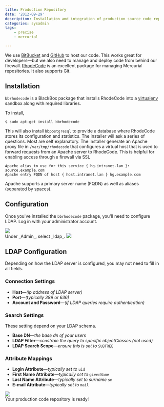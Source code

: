 ```yaml
---
title: Production Repository
date: '2012-09-29'
description: Installation and integration of production source code repository
categories: sysadmin
tags:
    - precise
    - mercurial

---
```


We use [BitBucket](http://www.bitbucket.org) and [GitHub](http://www.github.com) to host our code. This works great for developers&mdash;but we also need to manage and deploy code from behind our firewall. [RhodeCode](http://rhodecode.org/) is an excellent package for managing Mercurial repositories. It also supports Git.

## Installation

`bbrhodecode` is a BlackBox package that installs RhodeCode into a [virtualenv](http://www.virtualenv.org/en/latest/index.html) sandbox along with required libraries.

To install,

    $ sudo apt-get install bbrhodecode

This will also install `bbpostgresql` to provide a database where RhodeCode stores its configuration and statistics. The installer will ask a series of questions. Most are self explanatory. The installer generate an Apache proxy file in `/var/tmp/rhodecode` that configures a virtual host that is used to forward requests from an Apache server to RhodeCode. This is helpful for enabling access through a firewall via SSL

    Apache alias to use for this service { hg.intranet.lan }: source.example.com
    Apache entry FQDN of host { host.intranet.lan } hg.example.com

Apache supports a primary server name (FQDN) as well as aliases (separated by spaces).

## Configuration

Once you've installed the `bbrhodecode` package, you'll need to configure LDAP. Log in with your administrator account.

<img class="diagram" src="http://dl.dropbox.com/u/59707331/ruhoh/nkabir.ruhoh.com/posts/development/production-repository/rhodecode-001.png" />
<br/>
Under _Admin_, select _ldap_.

<img class="diagram" src="http://dl.dropbox.com/u/59707331/ruhoh/nkabir.ruhoh.com/posts/development/production-repository/rhodecode-002.png" />

## LDAP Configuration

Depending on how the LDAP server is configured, you may not need to fill in all fields. 

### Connection Settings

* **Host**&mdash;_(ip address of LDAP server)_
* **Port**&mdash;_(typically 389 or 636)_
* **Account and Password**&mdash;_(if LDAP queries require authentication)_

### Search Settings

These setting depend on your LDAP schema.

* **Base DN**&mdash;_the base dn of your users_
* **LDAP Filter**&mdash;_constrain the query to specific objectClasses (not used)_
* **LDAP Search Scope**&mdash;_ensure this is set to_ `SUBTREE`

### Attribute Mappings

* **Login Attribute**&mdash;_typically set to_ `uid`
* **First Name Attribute**&mdash;_typically set to_ `givenName`
* **Last Name Attribute**&mdash;_typically set to surname_ `sn`
* **E-mail Attribute**&mdash;_typically set to_ `mail`

<img class="diagram" src="http://dl.dropbox.com/u/59707331/ruhoh/nkabir.ruhoh.com/posts/development/production-repository/rhodecode-005.png" />

<div class="alert alert-success">
Your production code repository is ready!
</div>
